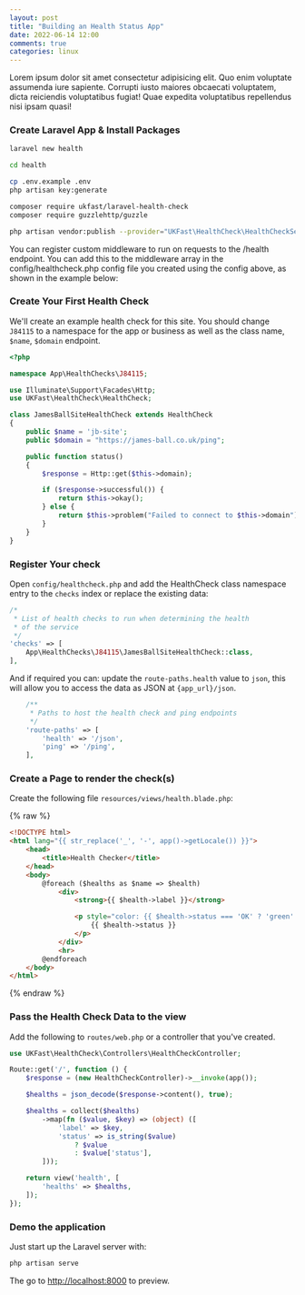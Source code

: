 ```yaml
---
layout: post
title: "Building an Health Status App"
date: 2022-06-14 12:00
comments: true
categories: linux
---
```


Lorem ipsum dolor sit amet consectetur adipisicing elit.
Quo enim voluptate assumenda iure sapiente.
Corrupti iusto maiores obcaecati voluptatem, dicta reiciendis voluptatibus fugiat! Quae expedita voluptatibus repellendus nisi ipsam quasi!

### Create Laravel App & Install Packages

```bash
laravel new health

cd health

cp .env.example .env
php artisan key:generate

composer require ukfast/laravel-health-check
composer require guzzlehttp/guzzle

php artisan vendor:publish --provider="UKFast\HealthCheck\HealthCheckServiceProvider" --tag="config"
```

You can register custom middleware to run on requests to the /health endpoint. You can add this to the middleware array in the config/healthcheck.php config file you created using the config above, as shown in the example below:

### Create Your First Health Check

We'll create an example health check for this site.
You should change `J84115` to a namespace for the app or business as well as the class name, `$name`, `$domain` endpoint.

```php
<?php

namespace App\HealthChecks\J84115;

use Illuminate\Support\Facades\Http;
use UKFast\HealthCheck\HealthCheck;

class JamesBallSiteHealthCheck extends HealthCheck
{
    public $name = 'jb-site';
    public $domain = "https://james-ball.co.uk/ping";

    public function status()
    {
        $response = Http::get($this->domain);

        if ($response->successful()) {
            return $this->okay();
        } else {
            return $this->problem("Failed to connect to $this->domain");
        }
    }
}
```

### Register Your check

Open `config/healthcheck.php` and add the HealthCheck class namespace entry to the `checks` index or replace the existing data:

```php
/*
 * List of health checks to run when determining the health
 * of the service
 */
'checks' => [
    App\HealthChecks\J84115\JamesBallSiteHealthCheck::class,
],
```

And if required you can: update the `route-paths.health` value to `json`, this will allow you to access the data as JSON at `{app_url}/json`.

```php
    /**
     * Paths to host the health check and ping endpoints
     */
    'route-paths' => [
        'health' => '/json',
        'ping' => '/ping',
    ],
```

### Create a Page to render the check(s)

Create the following file `resources/views/health.blade.php`:

{% raw %}
```html
<!DOCTYPE html>
<html lang="{{ str_replace('_', '-', app()->getLocale()) }}">
    <head>
        <title>Health Checker</title>
    </head>
    <body>
        @foreach ($healths as $name => $health)
            <div>
                <strong>{{ $health->label }}</strong>

                <p style="color: {{ $health->status === 'OK' ? 'green': 'red' }};">
                    {{ $health->status }}
                </p>
            </div>
            <hr>
        @endforeach
    </body>
</html>
```
{% endraw %}

### Pass the Health Check Data to the view

Add the following to `routes/web.php` or a controller that you've created.

```php
use UKFast\HealthCheck\Controllers\HealthCheckController;
```

```php
Route::get('/', function () {
    $response = (new HealthCheckController)->__invoke(app());

    $healths = json_decode($response->content(), true);

    $healths = collect($healths)
        ->map(fn ($value, $key) => (object) ([
            'label' => $key,
            'status' => is_string($value)
                ? $value
                : $value['status'],
        ]));

    return view('health', [
        'healths' => $healths,
    ]);
});
```

### Demo the application

Just start up the Laravel server with:

```bash
php artisan serve
```

The go to [http://localhost:8000](http://localhost:8000) to preview.
